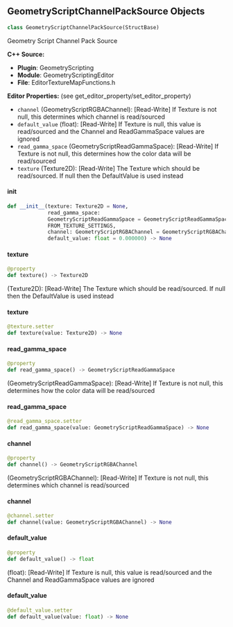 ## GeometryScriptChannelPackSource Objects

```python
class GeometryScriptChannelPackSource(StructBase)
```

Geometry Script Channel Pack Source

**C++ Source:**

- **Plugin**: GeometryScripting
- **Module**: GeometryScriptingEditor
- **File**: EditorTextureMapFunctions.h

**Editor Properties:** (see get_editor_property/set_editor_property)

- ``channel`` (GeometryScriptRGBAChannel):  [Read-Write] If Texture is not null, this determines which channel is read/sourced
- ``default_value`` (float):  [Read-Write] If Texture is null, this value is read/sourced and the Channel and ReadGammaSpace values are ignored
- ``read_gamma_space`` (GeometryScriptReadGammaSpace):  [Read-Write] If Texture is not null, this determines how the color data will be read/sourced
- ``texture`` (Texture2D):  [Read-Write] The Texture which should be read/sourced. If null then the DefaultValue is used instead

<a id="unreal.GeometryScriptChannelPackSource.__init__"></a>

#### __init__

```python
def __init__(texture: Texture2D = None,
             read_gamma_space:
             GeometryScriptReadGammaSpace = GeometryScriptReadGammaSpace.
             FROM_TEXTURE_SETTINGS,
             channel: GeometryScriptRGBAChannel = GeometryScriptRGBAChannel.R,
             default_value: float = 0.000000) -> None
```

<a id="unreal.GeometryScriptChannelPackSource.texture"></a>

#### texture

```python
@property
def texture() -> Texture2D
```

(Texture2D):  [Read-Write] The Texture which should be read/sourced. If null then the DefaultValue is used instead

<a id="unreal.GeometryScriptChannelPackSource.texture"></a>

#### texture

```python
@texture.setter
def texture(value: Texture2D) -> None
```

<a id="unreal.GeometryScriptChannelPackSource.read_gamma_space"></a>

#### read_gamma_space

```python
@property
def read_gamma_space() -> GeometryScriptReadGammaSpace
```

(GeometryScriptReadGammaSpace):  [Read-Write] If Texture is not null, this determines how the color data will be read/sourced

<a id="unreal.GeometryScriptChannelPackSource.read_gamma_space"></a>

#### read_gamma_space

```python
@read_gamma_space.setter
def read_gamma_space(value: GeometryScriptReadGammaSpace) -> None
```

<a id="unreal.GeometryScriptChannelPackSource.channel"></a>

#### channel

```python
@property
def channel() -> GeometryScriptRGBAChannel
```

(GeometryScriptRGBAChannel):  [Read-Write] If Texture is not null, this determines which channel is read/sourced

<a id="unreal.GeometryScriptChannelPackSource.channel"></a>

#### channel

```python
@channel.setter
def channel(value: GeometryScriptRGBAChannel) -> None
```

<a id="unreal.GeometryScriptChannelPackSource.default_value"></a>

#### default_value

```python
@property
def default_value() -> float
```

(float):  [Read-Write] If Texture is null, this value is read/sourced and the Channel and ReadGammaSpace values are ignored

<a id="unreal.GeometryScriptChannelPackSource.default_value"></a>

#### default_value

```python
@default_value.setter
def default_value(value: float) -> None
```

<a id="unreal.GeometryScriptChannelPackResult"></a>